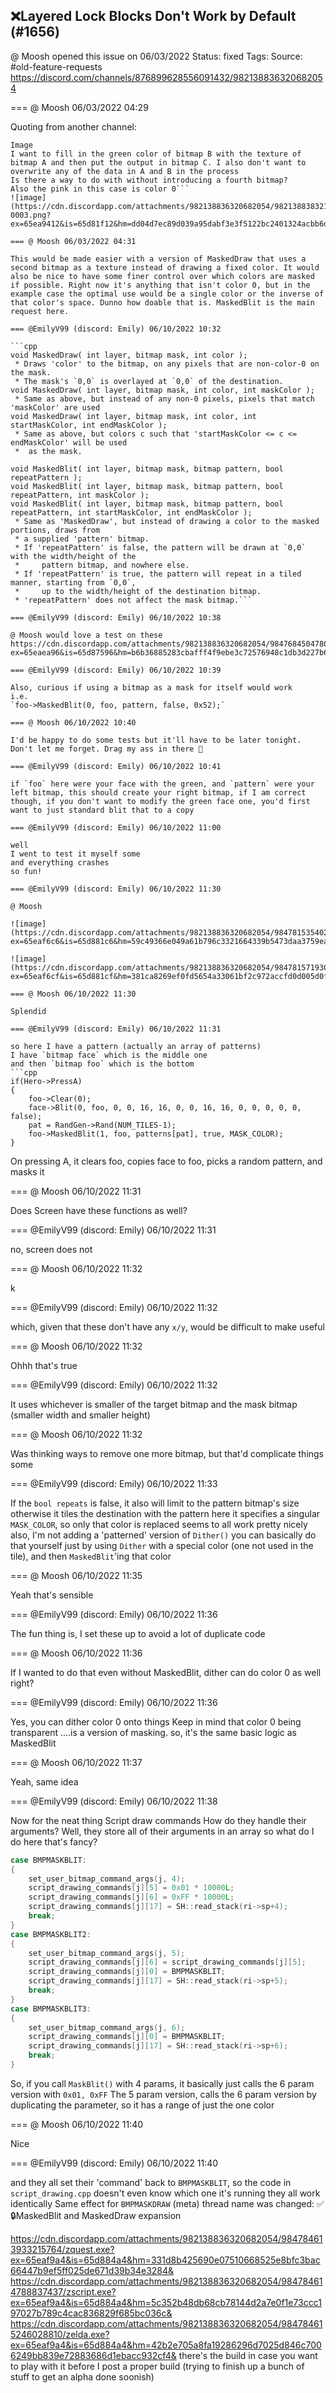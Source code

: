 ## ❌Layered Lock Blocks Don't Work by Default (#1656)
@ Moosh opened this issue on 06/03/2022
Status: fixed
Tags: 
Source: #old-feature-requests https://discord.com/channels/876899628556091432/982138836320682054


=== @ Moosh 06/03/2022 04:29

Quoting from another channel:
```So a bit of an optimization question. Say I have three bitmaps: two textures A and B, and an output bitmap.
Image
I want to fill in the green color of bitmap B with the texture of bitmap A and then put the output in bitmap C. I also don't want to overwrite any of the data in A and B in the process
Is there a way to do with without introducing a fourth bitmap?
Also the pink in this case is color 0```
![image](https://cdn.discordapp.com/attachments/982138836320682054/982138838321336360/Sprite-0003.png?ex=65ea9412&is=65d81f12&hm=dd04d7ec89d039a95dabf3e3f5122bc2401324acbb6d2431a34b235fedeefe53&)

=== @ Moosh 06/03/2022 04:31

This would be made easier with a version of MaskedDraw that uses a second bitmap as a texture instead of drawing a fixed color. It would also be nice to have some finer control over which colors are masked if possible. Right now it's anything that isn't color 0, but in the example case the optimal use would be a single color or the inverse of that color's space. Dunno how doable that is. MaskedBlit is the main request here.

=== @EmilyV99 (discord: Emily) 06/10/2022 10:32

```cpp
void MaskedDraw( int layer, bitmap mask, int color );
 * Draws 'color' to the bitmap, on any pixels that are non-color-0 on the mask.
 * The mask's `0,0` is overlayed at `0,0` of the destination.
void MaskedDraw( int layer, bitmap mask, int color, int maskColor );
 * Same as above, but instead of any non-0 pixels, pixels that match 'maskColor' are used
void MaskedDraw( int layer, bitmap mask, int color, int startMaskColor, int endMaskColor );
 * Same as above, but colors c such that 'startMaskColor <= c <= endMaskColor' will be used
 *  as the mask.

void MaskedBlit( int layer, bitmap mask, bitmap pattern, bool repeatPattern );
void MaskedBlit( int layer, bitmap mask, bitmap pattern, bool repeatPattern, int maskColor );
void MaskedBlit( int layer, bitmap mask, bitmap pattern, bool repeatPattern, int startMaskColor, int endMaskColor );
 * Same as 'MaskedDraw', but instead of drawing a color to the masked portions, draws from
 * a supplied 'pattern' bitmap.
 * If 'repeatPattern' is false, the pattern will be drawn at `0,0` with the width/height of the
 *     pattern bitmap, and nowhere else.
 * If 'repeatPattern' is true, the pattern will repeat in a tiled manner, starting from `0,0`,
 *     up to the width/height of the destination bitmap.
 * 'repeatPattern' does not affect the mask bitmap.```

=== @EmilyV99 (discord: Emily) 06/10/2022 10:38

@ Moosh would love a test on these
https://cdn.discordapp.com/attachments/982138836320682054/984768450478088242/buildpack.zip?ex=65eaea96&is=65d87596&hm=b6b36885283cbafff4f9ebe3c72576948c1db3d227b63a0f42216b7d0d5110b3&

=== @EmilyV99 (discord: Emily) 06/10/2022 10:39

Also, curious if using a bitmap as a mask for itself would work
i.e.
`foo->MaskedBlit(0, foo, pattern, false, 0x52);`

=== @ Moosh 06/10/2022 10:40

I'd be happy to do some tests but it'll have to be later tonight. Don't let me forget. Drag my ass in there 🤣

=== @EmilyV99 (discord: Emily) 06/10/2022 10:41

if `foo` here were your face with the green, and `pattern` were your left bitmap, this should create your right bitmap, if I am correct
though, if you don't want to modify the green face one, you'd first want to just standard blit that to a copy

=== @EmilyV99 (discord: Emily) 06/10/2022 11:00

well
I went to test it myself some
and everything crashes
so fun!

=== @EmilyV99 (discord: Emily) 06/10/2022 11:30

@ Moosh

![image](https://cdn.discordapp.com/attachments/982138836320682054/984781535402143794/unknown.png?ex=65eaf6c6&is=65d881c6&hm=59c49366e049a61b796c3321664339b5473daa3759ea7c5e0cd86a8c35dade67&)

![image](https://cdn.discordapp.com/attachments/982138836320682054/984781571930353734/unknown.png?ex=65eaf6cf&is=65d881cf&hm=381ca8269ef0fd5654a33061bf2c972accfd0d005d0fababd88089c7837764ee&)

=== @ Moosh 06/10/2022 11:30

Splendid

=== @EmilyV99 (discord: Emily) 06/10/2022 11:31

so here I have a pattern (actually an array of patterns)
I have `bitmap face` which is the middle one
and then `bitmap foo` which is the bottom
```cpp
if(Hero->PressA)
{
    foo->Clear(0);
    face->Blit(0, foo, 0, 0, 16, 16, 0, 0, 16, 16, 0, 0, 0, 0, 0, false);
    pat = RandGen->Rand(NUM_TILES-1);
    foo->MaskedBlit(1, foo, patterns[pat], true, MASK_COLOR);
}
```
On pressing A, it clears foo, copies face to foo, picks a random pattern, and masks it

=== @ Moosh 06/10/2022 11:31

Does Screen have these functions as well?

=== @EmilyV99 (discord: Emily) 06/10/2022 11:31

no, screen does not

=== @ Moosh 06/10/2022 11:32

k

=== @EmilyV99 (discord: Emily) 06/10/2022 11:32

which, given that these don't have any `x/y`, would be difficult to make useful

=== @ Moosh 06/10/2022 11:32

Ohhh that's true

=== @EmilyV99 (discord: Emily) 06/10/2022 11:32

It uses whichever is smaller of the target bitmap and the mask bitmap (smaller width and smaller height)

=== @ Moosh 06/10/2022 11:32

Was thinking ways to remove one more bitmap, but that'd complicate things some

=== @EmilyV99 (discord: Emily) 06/10/2022 11:33

If the `bool repeats` is false, it also will limit to the pattern bitmap's size
otherwise it tiles the destination with the pattern
here it specifies a singular `MASK_COLOR`, so only that color is replaced
seems to all work pretty nicely
also, I'm not adding a 'patterned' version of `Dither()`
you can basically do that yourself just by using `Dither` with a special color (one not used in the tile), and then `MaskedBlit`'ing that color

=== @ Moosh 06/10/2022 11:35

Yeah that's sensible

=== @EmilyV99 (discord: Emily) 06/10/2022 11:36

The fun thing is, I set these up to avoid a lot of duplicate code

=== @ Moosh 06/10/2022 11:36

If I wanted to do that even without MaskedBlit, dither can do color 0 as well right?

=== @EmilyV99 (discord: Emily) 06/10/2022 11:36

Yes, you can dither color 0 onto things
Keep in mind that color 0 being transparent
....is a version of masking.
so, it's the same basic logic as MaskedBlit

=== @ Moosh 06/10/2022 11:37

Yeah, same idea

=== @EmilyV99 (discord: Emily) 06/10/2022 11:38

Now for the neat thing
Script draw commands
How do they handle their arguments?
Well, they store all of their arguments in an array
so what do I do here that's fancy?
```cpp
case BMPMASKBLIT:
{
    set_user_bitmap_command_args(j, 4);
    script_drawing_commands[j][5] = 0x01 * 10000L;
    script_drawing_commands[j][6] = 0xFF * 10000L;
    script_drawing_commands[j][17] = SH::read_stack(ri->sp+4);
    break;
}
case BMPMASKBLIT2:
{
    set_user_bitmap_command_args(j, 5);
    script_drawing_commands[j][6] = script_drawing_commands[j][5];
    script_drawing_commands[j][0] = BMPMASKBLIT;
    script_drawing_commands[j][17] = SH::read_stack(ri->sp+5);
    break;
}
case BMPMASKBLIT3:
{
    set_user_bitmap_command_args(j, 6);
    script_drawing_commands[j][0] = BMPMASKBLIT;
    script_drawing_commands[j][17] = SH::read_stack(ri->sp+6);
    break;
}
```
So, if you call `MaskBlit()` with 4 params,
it basically just calls the 6 param version
with `0x01, 0xFF`
The 5 param version, calls the 6 param version by duplicating the parameter, so it has a range of just the one color

=== @ Moosh 06/10/2022 11:40

Nice

=== @EmilyV99 (discord: Emily) 06/10/2022 11:40

and they all set their 'command' back to `BMPMASKBLIT`, so the code in `script_drawing.cpp` doesn't even know which one it's running
they all work identically
Same effect for `BMPMASKDRAW`
(meta) thread name was changed: ✅🔒MaskedBlit and MaskedDraw expansion

https://cdn.discordapp.com/attachments/982138836320682054/984784613933215764/zquest.exe?ex=65eaf9a4&is=65d884a4&hm=331d8b425690e07510668525e8bfc3bac66447b9ef5ff025de671d39b34e3284&
https://cdn.discordapp.com/attachments/982138836320682054/984784614788837437/zscript.exe?ex=65eaf9a4&is=65d884a4&hm=5c352b48db68cb78144d2a7e0f1e73ccc197027b789c4cac836829f685bc036c&
https://cdn.discordapp.com/attachments/982138836320682054/984784615246028810/zelda.exe?ex=65eaf9a4&is=65d884a4&hm=42b2e705a8fa19286296d7025d846c7006249bb839e72883686d1ebacc932cf4&
there's the build in case you want to play with it before I post a proper build
(trying to finish up a bunch of stuff to get an alpha done soonish)

